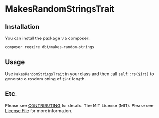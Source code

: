 # MakesRandomStringsTrait

## Installation

You can install the package via composer:

```bash
composer require dbt/makes-random-strings
```

## Usage

Use `MakesRandomStringsTrait` in your class and then call `self::rs($int)` to generate a random string of `$int` length. 

## Etc.

Please see [CONTRIBUTING](CONTRIBUTING.md) for details.
The MIT License (MIT). Please see [License File](LICENSE.md) for more information.
